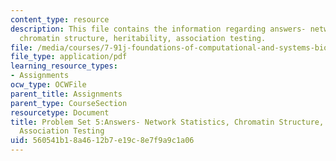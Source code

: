 ```yaml
---
content_type: resource
description: This file contains the information regarding answers- network statistics,
  chromatin structure, heritability, association testing.
file: /media/courses/7-91j-foundations-of-computational-and-systems-biology-spring-2014/560541b18a4612b7e19c8e7f9a9c1a06_MIT7_91JS14_pset5_ans.pdf
file_type: application/pdf
learning_resource_types:
- Assignments
ocw_type: OCWFile
parent_title: Assignments
parent_type: CourseSection
resourcetype: Document
title: Problem Set 5:Answers- Network Statistics, Chromatin Structure, Heritability,
  Association Testing
uid: 560541b1-8a46-12b7-e19c-8e7f9a9c1a06
---
```

